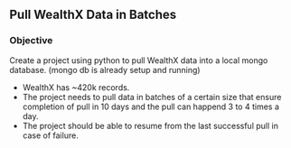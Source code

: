 ## Pull WealthX Data in Batches

### Objective

Create a project using python to pull WealthX data into a local mongo database. (mongo db is already setup and running)

- WealthX has ~420k records.
- The project needs to pull data in batches of a certain size that ensure completion of pull in 10 days and the pull can happend 3 to 4 times a day.
- The project should be able to resume from the last successful pull in case of failure.
